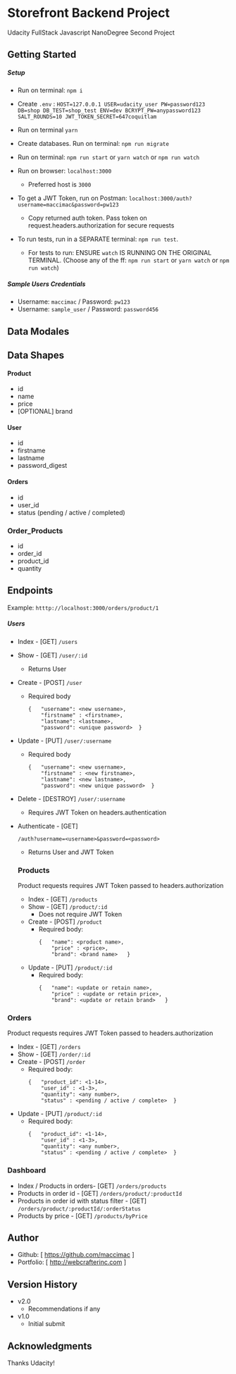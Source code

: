 # Storefront Backend Project
Udacity FullStack Javascript NanoDegree Second Project

## Getting Started

##### Setup
* Run on terminal: `npm i`
* Create `.env` :
      ```
      HOST=127.0.0.1
      USER=udacity_user
      PW=password123
      DB=shop
      DB_TEST=shop_test
      ENV=dev
      BCRYPT_PW=anypassword123
      SALT_ROUNDS=10
      JWT_TOKEN_SECRET=647coquitlam
      ```

* Run on terminal `yarn`
* Create databases. Run on terminal: `npm run migrate`
* Run on terminal: `npm run start` or `yarn watch` or `npm run watch`
* Run on browser:  `localhost:3000`
  * Preferred host is `3000`
* To get a JWT Token, run on Postman: `localhost:3000/auth?username=maccimac&password=pw123`
  * Copy returned auth token. Pass token on request.headers.authorization for secure requests
* To run tests, run in a SEPARATE terminal: `npm run test`.
  * For tests to run: ENSURE `watch` IS RUNNING ON THE ORIGINAL TERMINAL. (Choose any of the ff: `npm run start` or `yarn watch` or `npm run watch`)

##### Sample Users Credentials
* Username: `maccimac` / Password: `pw123`
* Username: `sample_user` / Password: `password456`  


## Data Modales

## Data Shapes
#### Product
-  id
- name
- price
- [OPTIONAL] brand

#### User
- id
- firstname
- lastname
- password_digest

#### Orders
- id
- user_id
- status (pending / active / completed)

### Order_Products
- id
- order_id
- product_id
- quantity

## Endpoints
 Example: `htttp://localhost:3000/orders/product/1`

##### Users
* Index - [GET] `/users`
* Show - [GET] `/user/:id`
  * Returns User
* Create - [POST] `/user`
  * Required body
    ```
    {   "username": <new username>,
        "firstname" : <firstname>,
        "lastname": <lastname>,
        "password": <unique password>  }
    ```
* Update - [PUT] `/user/:username`
  * Required body
    ```
    {   "username": <new username>,
        "firstname" : <new firstname>,
        "lastname": <new lastname>,
        "password": <new unique password>  }
    ```    
* Delete - [DESTROY] `/user/:username`
  * Requires JWT Token on headers.authentication
* Authenticate - [GET]
  ```
  /auth?username=<username>&password=<password>
  ```
  * Returns User and JWT Token

  ### Products
  Product requests requires JWT Token passed to headers.authorization
  * Index - [GET] `/products`
  * Show - [GET] `/product/:id`
    * Does not require JWT Token
  * Create - [POST] `/product`
    * Required body:
      ```
      {   "name": <product name>,
          "price" : <price>,
          "brand": <brand name>   }
      ```
  * Update - [PUT] `/product/:id`
    * Required body:
      ```
      {   "name": <update or retain name>,
          "price" : <update or retain price>,
          "brand": <update or retain brand>   }
      ```

### Orders
Product requests requires JWT Token passed to headers.authorization
* Index - [GET] `/orders`
* Show - [GET] `/order/:id`
* Create - [POST] `/order`
  * Required body:
    ```
    {   "product_id": <1-14>,
        "user_id" : <1-3>,
        "quantity": <any number>,
        "status" : <pending / active / complete>  }
    ```
* Update - [PUT] `/product/:id`
  * Required body:
    ```
    {   "product_id": <1-14>,
        "user_id" : <1-3>,
        "quantity": <any number>,
        "status" : <pending / active / complete>  }
    ```


### Dashboard
* Index / Products in orders- [GET] `/orders/products`
* Products in order id - [GET] `/orders/product/:productId`
* Products in order id with status filter - [GET] `/orders/product/:productId/:orderStatus`
* Products by price - [GET] `/products/byPrice`



## Author
  * Github: [ https://github.com/maccimac ]
  * Portfolio: [ http://webcrafterinc.com ]


## Version History
* v2.0
    * Recommendations if any
* v1.0
    * Initial submit

## Acknowledgments
Thanks Udacity!

